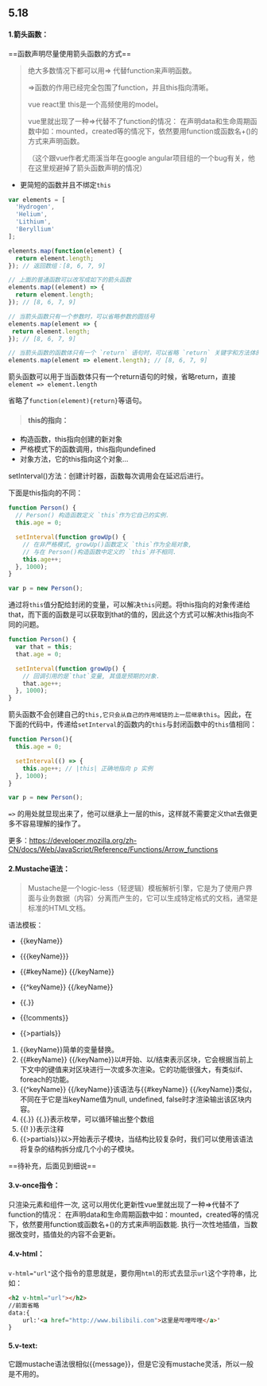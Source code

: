 

## 5.18

#### 1.箭头函数：

==函数声明尽量使用箭头函数的方式==

> 绝大多数情况下都可以用=> 代替function来声明函数。
>
> =>函数的作用已经完全包围了function，并且this指向清晰。
>
> vue react里 this是一个高频使用的model。
>
> vue里就出现了一种=>代替不了function的情况： 在声明data和生命周期函数中如：mounted，created等的情况下，依然要用function或函数名+()的方式来声明函数。
>
> （这个跟vue作者尤雨溪当年在google angular项目组的一个bug有关，他在这里规避掉了箭头函数声明的情况）

- 更简短的函数并且不绑定`this`

```js
var elements = [
  'Hydrogen',
  'Helium',
  'Lithium',
  'Beryllium'
];

elements.map(function(element) {
  return element.length;
}); // 返回数组：[8, 6, 7, 9]

// 上面的普通函数可以改写成如下的箭头函数
elements.map((element) => {
  return element.length;
}); // [8, 6, 7, 9]

// 当箭头函数只有一个参数时，可以省略参数的圆括号
elements.map(element => {
 return element.length;
}); // [8, 6, 7, 9]

// 当箭头函数的函数体只有一个 `return` 语句时，可以省略 `return` 关键字和方法体的花括号
elements.map(element => element.length); // [8, 6, 7, 9]
```

箭头函数可以用于当函数体只有一个return语句的时候，省略return，直接`element => element.length`

省略了`function(element){return}`等语句。

> #### this的指向：

- 构造函数，this指向创建的新对象
- 严格模式下的函数调用，this指向undefined
- 对象方法，它的this指向这个对象...

setInterval()方法：创建计时器，函数每次调用会在延迟后进行。

下面是this指向的不同：

```js
function Person() {
  // Person() 构造函数定义 `this`作为它自己的实例.
  this.age = 0;

  setInterval(function growUp() {
    // 在非严格模式, growUp()函数定义 `this`作为全局对象,
    // 与在 Person()构造函数中定义的 `this`并不相同.
    this.age++;
  }, 1000);
}

var p = new Person();
```

通过将`this`值分配给封闭的变量，可以解决`this`问题。将this指向的对象传递给that，而下面的函数是可以获取到that的值的，因此这个方式可以解决this指向不同的问题。

```js
function Person() {
  var that = this;
  that.age = 0;

  setInterval(function growUp() {
    // 回调引用的是`that`变量, 其值是预期的对象.
    that.age++;
  }, 1000);
}
```

箭头函数不会创建自己的`this,它只会从自己的作用域链的上一层继承this`。因此，在下面的代码中，传递给`setInterval`的函数内的`this`与封闭函数中的`this`值相同：

```js
function Person(){
  this.age = 0;

  setInterval(() => {
    this.age++; // |this| 正确地指向 p 实例
  }, 1000);
}

var p = new Person();
```

`=>` 的用处就显现出来了，他可以继承上一层的this，这样就不需要定义that去做更多不容易理解的操作了。

更多：https://developer.mozilla.org/zh-CN/docs/Web/JavaScript/Reference/Functions/Arrow_functions



#### 2.Mustache语法：

> Mustache是一个logic-less（轻逻辑）模板解析引擎，它是为了使用户界面与业务数据（内容）分离而产生的，它可以生成特定格式的文档，通常是标准的HTML文档。

语法模板：

- {{keyName}}
- {{{keyName}}}
- {{#keyName}} {{/keyName}}
- {{^keyName}} {{/keyName}}
- {{.}}
- {{!comments}}

- {{>partials}}



1. {{keyName}}简单的变量替换。
2. {{#keyName}} {{/keyName}}以#开始、以/结束表示区块，它会根据当前上下文中的键值来对区块进行一次或多次渲染。它的功能很强大，有类似if、foreach的功能。
3. {{^keyName}} {{/keyName}}该语法与{{#keyName}} {{/keyName}}类似，不同在于它是当keyName值为null, undefined, false时才渲染输出该区块内容。
4. {{.}} {{.}}表示枚举，可以循环输出整个数组
5. {{! }}表示注释
6. {{>partials}}以>开始表示子模块，当结构比较复杂时，我们可以使用该语法将复杂的结构拆分成几个小的子模块。

==待补充，后面见到细说==



#### 3.v-once指令：

只渲染元素和组件一次, 这可以用优化更新性vue里就出现了一种=>代替不了function的情况： 在声明data和生命周期函数中如：mounted，created等的情况下，依然要用function或函数名+()的方式来声明函数能. 执行一次性地插值，当数据改变时，插值处的内容不会更新。





#### 4.v-html：

`v-html="url"`这个指令的意思就是，要你用`html`的形式去显示`url`这个字符串，比如：

```html
<h2 v-html="url"></h2>
//前面省略
data:{
	url:'<a href="http://www.bilibili.com">这里是哔哩哔哩</a>'
}
```



#### 5.v-text:

它跟mustache语法很相似{{message}}，但是它没有mustache灵活，所以一般是不用的。